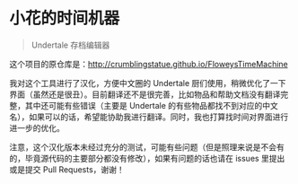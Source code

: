 # 小花的时间机器
> Undertale 存档编辑器

这个项目的原仓库是：http://crumblingstatue.github.io/FloweysTimeMachine

我对这个工具进行了汉化，方便中文圈的 Undertale 厨们使用，稍微优化了一下界面（虽然还是很丑）。目前翻译还不是很完善，比如物品和帮助文档没有翻译完整，其中还可能有些错误（主要是 Undertale 的有些物品都找不到对应的中文名），如果可以的话，希望能协助我进行翻译。同时，我也打算找时间对界面进行进一步的优化。

注意，这个汉化版本未经过充分的测试，可能有些问题（但是照理来说是不会有的，毕竟源代码的主要部分都没有修改），如果有问题的话也请在 issues 里提出或是提交 Pull Requests，谢谢！